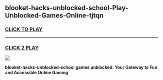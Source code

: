 
## blooket-hacks-unblocked-school-Play-Unblocked-Games-Online-tjtqn
<h3>
<a href="https://premium76.site?title=blooket-hacks-unblocked-school&ref=25A">CLICK TO PLAY</a></h3>
<hr>

<h3>
<a href="https://premium76.site?title=blooket-hacks-unblocked-school&ref=25A">CLICK 2 PLAY</a>
  
</h3>

<a href="https://premium76.site?title=blooket-hacks-unblocked-school&ref=25A"><img src="https://clearcache.store/games.png"></a>


**blooket-hacks-unblocked-school games unblocked: Your Gateway to Fun and Accessible Online Gaming**
